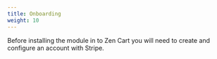 ```yaml
---
title: Onboarding
weight: 10
---
```


Before installing the module in to Zen Cart you will need to create and configure an account with Stripe.



